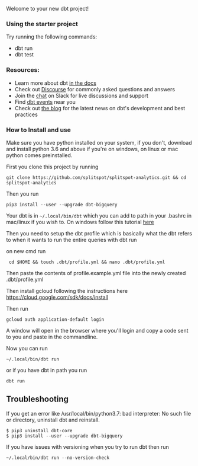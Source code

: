 Welcome to your new dbt project!

### Using the starter project

Try running the following commands:
- dbt run
- dbt test


### Resources:
- Learn more about dbt [in the docs](https://docs.getdbt.com/docs/introduction)
- Check out [Discourse](https://discourse.getdbt.com/) for commonly asked questions and answers
- Join the [chat](http://slack.getdbt.com/) on Slack for live discussions and support
- Find [dbt events](https://events.getdbt.com) near you
- Check out [the blog](https://blog.getdbt.com/) for the latest news on dbt's development and best practices

### How to Install and use
Make sure you have python installed on your system, if you don't, download and install python 3.6 and above if you're on windows,
on linux or mac python comes preinstalled.

First you clone this project by running 
```
git clone https://github.com/splitspot/splitspot-analytics.git && cd splitspot-analytics
```

Then you run 
```
pip3 install --user --upgrade dbt-bigquery
```

Your dbt is in ``` ~/.local/bin/dbt ``` which you can add to path in your .bashrc in mac/linux if you wish to.
On windows follow this tutorial [here](https://www.dataduel.co/install-dbt-on-win10-april-2021/)

Then you need to setup the dbt profile which is basically what the dbt refers to when it wants to run the entire queries with dbt run

on new cmd run 
```
 cd $HOME && touch .dbt/profile.yml && nano .dbt/profile.yml
```
Then paste the contents of profile.example.yml file into the newly created .dbt/profile.yml

Then install gcloud following the instructions here https://cloud.google.com/sdk/docs/install

Then run
```
gcloud auth application-default login
```
A window will open in the browser where you'll login and copy a code sent to you and paste in the commandline.

Now you can run
```
~/.local/bin/dbt run
```

or if you have dbt in path you run
```
dbt run
```

## Troubleshooting


If you get an error like /usr/local/bin/python3.7: bad interpreter: No such file or directory, uninstall dbt and reinstall.
```
$ pip3 uninstall dbt-core
$ pip3 install --user --upgrade dbt-bigquery
```

If you have issues with versioning when you try to run dbt then run
```
~/.local/bin/dbt run --no-version-check
```